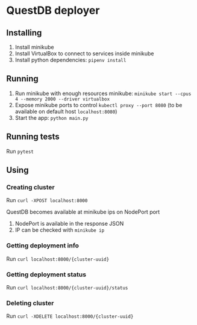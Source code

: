 # QuestDB deployer

## Installing

1. Install minikube
2. Install VirtualBox to connect to services inside minikube
3. Install python dependencies: `pipenv install`

## Running

1. Run minikube with enough resources minikube: `minikube start --cpus 4 --memory 2000 --driver virtualbox`
2. Expose minikube ports to control `kubectl proxy --port 8080` (to be available on default host `localhost:8080`)
3. Start the app: `python main.py`

## Running tests

Run `pytest`

## Using

### Creating cluster

Run `curl -XPOST localhost:8000`

QuestDB becomes available at minikube ips on NodePort port

1. NodePort is available in the response JSON
2. IP can be checked with `minikube ip`

### Getting deployment info

Run `curl localhost:8000/{cluster-uuid}`

### Getting deployment status

Run `curl localhost:8000/{cluster-uuid}/status`

### Deleting cluster

Run `curl -XDELETE localhost:8000/{cluster-uuid}`
